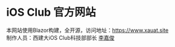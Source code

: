 ﻿# iOS Club 官方网站

本网站使用Blazor构建，全开源，访问地址：https://www.xauat.site  
制作人员：西建大iOS Club科技部部长 [李嘉俊](https://gitee.com/luckyfishisdashen)  


